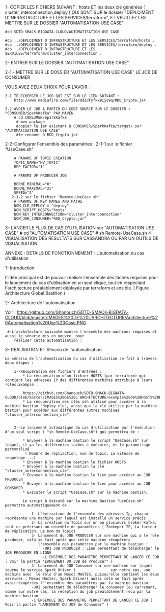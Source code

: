 1- COPIER LES FICHIERS SUIVANT :  hosts ET les deux clé générées ( cluster_interconnection,deploy )  QUI SONT SUR le dossier "DEPLOIMENT D'INFRASTRUCTURE ET LES SERVICES/terraform", ET VEUILLEZ LES METTRE  SUR LE DOSSIER
     "AUTOMATISATION USE CASE"

	#cd SDTD-SMACK-BIGDATA-CLOUD/AUTOMATISATION USE CASE

	#cp ../DEPLOIMENT D'INFRASTRUCTURE ET LES SERVICES/terraform/hosts .
	#cp ../DEPLOIMENT D'INFRASTRUCTURE ET LES SERVICES/terraform/deploy .
	#cp ../DEPLOIMENT D'INFRASTRUCTURE ET LES SERVICES/terraform/cluster_interconnection .

2- ENTRER SUR LE DOSSIER "AUTOMATISATION USE CASE"

2-1.- METTRE SUR LE DOSSIER "AUTOMATISATION USE CASE" LE JOB DE CONSUMER 

VOUS AVEZ DEUX CHOIX POUR L'AVOIR : 

	2.1 TELECHERGER LE JOB QUI EST SUR LE LIEN SUIVANT :
		http://www.mediafire.com/file/dd2dfyfkx9iyo9q/RDD_Crypto.jar

	2.2 AVOIR LE JOB A PARTIR DU CODE SOURCE SUR LE DOSSIER : "CONSUMER/SparkKafka" PAR MAVEN 
		# cd CONSUMER/SparkKafka
		 # mvn package 
		 #copier le jar existant à CONSUMER/SparkKafka/target/ sur "AUTOMATISATION USE CASE"
		 #le renomer à RDD_Crypto.jar

2-2-Configurer l'ensemble des paramétres :
	    2-1-1 sur le fichier "UseCase.sh"

		# PARAMS OF TOPIC CREATION 
		TOPIC_NAME="NV_TOPIC"
		REP_FACTOR="1"

		# PARAMS OF PRODUCER JOB

		BORNE_MINIMAL="0"
		BORNE_MAXIMAL="25"
		SPEED="2"
	   2-1-2 sur le fichier "Remote-UseCase.sh"
		# PARAMS OF KEY NAMES AND PATHS
		NOM_CLE_DEPLOY = "deploy"
		NOM_SCRIPT_HOSTS="hosts"
		NOM_KEY_INTERCONNECTION="cluster_interconnection"
		NOM_JOB_CONSUMER="RDD_Crypto.jar"
		




3- LANCER LE FLUX DE CAS D'UTILISATION sur "AUTOMATISATION USE CASE"
	# cd "AUTOMATISATION USE CASE"
	# sh Remote-UseCase.sh
4- VISUALISATION DES RESULTATS SUR CASSANDRA OU PAR UN OUTILS DE VISUALISATION	

ANNEXE   :  DETAILS DE FONCTIONNEMENT  :
 L'automatisation du cas d'utilisation  

   1- Introduction 

 L'idée principal est de pouvoir réaliser l'ensemble des tâches requises pour le lancement du cas d'utilisation en un seul clique, tout 
 	en respectant l'architecture préalablement déployée par terraform et ansible. ( Figure Architecture Global Bastillon )


  2- Architecture de l'automatisation 
  
Voir : https://github.com/Ghanouch/SDTD-SMACK-BIGDATA-CLOUD/blob/master/IMAGES%20DE%20L'ARCHITECTURE/Architecture%20Automatisation%20Use%20Case.PNG

	 #-L'architecture suivante montre l'ensemble des machines requises et aussi le sénario mis en oeuvre  pour 
	 	réaliser cette automatisation :

  3- REALISATION ET Sénario de l'automatisation

	Le sénario de l'automatisation du cas d'utilisation se fait à travers deux étapes :

		1--Récupération des fichiers d'entrées :
		 	* La récupération d'un fichier HOSTS (par terraform) qui contient les adresses IP des différentes machines attribués à leurs roles.Example :

			https://github.com/Ghanouch/SDTD-SMACK-BIGDATA-CLOUD/blob/master/IMAGES%20DE%20L'ARCHITECTURE/exemple%20de%20HOSTS%20PNG.png
		 	* La récupération des clés ssh utilisé pour accéder à la machine bastian "deploy_cle", aussi que la clé utilisé par la machine bastian pour accéder aux différentes autres machines "cluster_interconnection_cle".


	 	2--Le lancement automatique du cas d'utilisation par l'éxécution d'un seul script ( "sh Remote-UseCase.sh") qui permettra de :

	 		* Envoyer à la machine bastian le script "UseCase.sh" sur lequel, il ya les différentes taches à éxécuter, et le paramétrage personalisé
	 		 ( Nombre de répliaction, nom de topic, La vitesse de requetage ...) 
	 		* Envoyer à la machine bastian le fichier HOSTS
	 		* Envoyer à la machine bastian la clé "cluster_interconnection_cle".
	 		* Envoyer à la machine bastian le lien pour accéder au JOB PRODUCER
	 		* Envoyer à la machine bastian le lien pour accéder au JOB CONSUMER
	 		* Exécuter le script "UseCase.sh" sur la machine bastian.

	 		Le script à éxécuté sur la machine Bastian "UseCase.sh" permettra automatiquement de :

	 			1- L'éxtraction de l'ensemble des adresses Ip, chacun représente une machine sur laquel est installé un service précis
	 			2- La création du Topic sur un ou plusieurs broker Kafka, tout en précisant un ensemble de paramétres ( Zookeper IP, La facteur de réplication, Le nom du Topic)	
	 			3- Lancement du JOB PRODUCER sur une machine qui a le role producer, cela se fait aprés que cette machine récupérera
	 			   l'ensemble des paramétres par la machine bastian :
	 			   	 -URI JOB PRODUCER : Lien permettant de télécharger le JOB PRODUCER EN LIGNE
	 			   	 -L'ENSEMBLE DES PARAMETRE PERMETTANT DE LANCER CE JOB ( Voir la partie "LANCEMENT DU JOB de Producer" )
	 			4- Lancement du JOB Consumer sur une machine sur laquel tourne le service Spark Driver ( 				sur notre cas, une machine avec  le role d'un Mesos MASTER, puisqu'elle contient les deux services : Mesos Master, Spark Driver) aussi cela se fait aprés avoirrécupérées l''ensemble des paramétres par la machine bastian:
	 			-URI permettant de télécharger le consumer (ou carrement, comme sur notre cas, la récéption du job préalablement recu par la machine bastian
	 			-L'ENSEMBLE DES PARAMETRE PERMETTANT DE LANCER CE JOB ( Voir la partie "LANCEMENT DU JOB de Consumer" )



